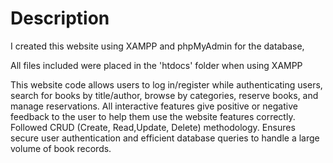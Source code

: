# Description

I created this website using XAMPP and phpMyAdmin for the database,

All files included were placed in the 'htdocs' folder when using XAMPP

This website code allows users to log in/register while authenticating users, search for books by
title/author, browse by categories, reserve books, and manage reservations. All interactive features give positive
or negative feedback to the user to help them use the website features correctly. 
Followed CRUD (Create, Read,Update, Delete) methodology.
Ensures secure user authentication and efficient database queries to handle a large volume of book
records.
